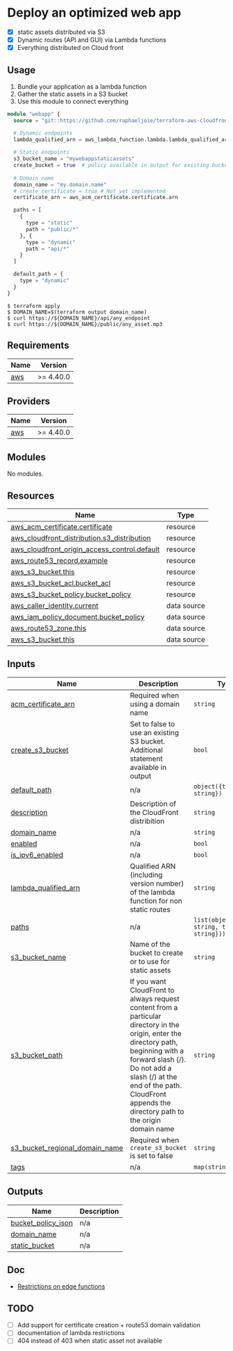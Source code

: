 # Deploy an optimized web app

* [x] static assets distributed via S3
* [x] Dynamic routes (API and GUI) via Lambda functions
* [x] Everything distributed on Cloud front

## Usage
1. Bundle your application as a lambda function
2. Gather the static assets in a S3 bucket
3. Use this module to connect everything

```tf
module "webapp" {
  source = "git::https://github.com/raphaeljoie/terraform-aws-cloudfront-webapp.git?ref=v0.1.1"

  # Dynamic endpoints
  lambda_qualified_arn = aws_lambda_function.lambda.lambda_qualified_arn
  
  # Static endpoints
  s3_bucket_name = "mywebappstaticassets"
  create_bucket = true  # policy available in output for existing buckets
  
  # Domain name
  domain_name = "my.domain.name"
  # create_certificate = true # Not yet implemented
  certificate_arn = aws_acm_certificate.certificate.arn

  paths = [
    {
      type = "static"
      path = "public/*"
    }, {
      type = "dynamic"
      path = "api/*"
    }
  ]

  default_path = {
    type = "dynamic"
  }
}
```

```shell
$ terraform apply
$ DOMAIN_NAME=$(terraform output domain_name)
$ curl https://${DOMAIN_NAME}/api/any_endpoint
$ curl https://${DOMAIN_NAME}/public/any_asset.mp3
```

<!-- BEGIN_TF_DOCS -->
## Requirements

| Name | Version |
|------|---------|
| <a name="requirement_aws"></a> [aws](#requirement\_aws) | >= 4.40.0 |

## Providers

| Name | Version |
|------|---------|
| <a name="provider_aws"></a> [aws](#provider\_aws) | >= 4.40.0 |

## Modules

No modules.

## Resources

| Name | Type |
|------|------|
| [aws_acm_certificate.certificate](https://registry.terraform.io/providers/hashicorp/aws/latest/docs/resources/acm_certificate) | resource |
| [aws_cloudfront_distribution.s3_distribution](https://registry.terraform.io/providers/hashicorp/aws/latest/docs/resources/cloudfront_distribution) | resource |
| [aws_cloudfront_origin_access_control.default](https://registry.terraform.io/providers/hashicorp/aws/latest/docs/resources/cloudfront_origin_access_control) | resource |
| [aws_route53_record.example](https://registry.terraform.io/providers/hashicorp/aws/latest/docs/resources/route53_record) | resource |
| [aws_s3_bucket.this](https://registry.terraform.io/providers/hashicorp/aws/latest/docs/resources/s3_bucket) | resource |
| [aws_s3_bucket_acl.bucket_acl](https://registry.terraform.io/providers/hashicorp/aws/latest/docs/resources/s3_bucket_acl) | resource |
| [aws_s3_bucket_policy.bucket_policy](https://registry.terraform.io/providers/hashicorp/aws/latest/docs/resources/s3_bucket_policy) | resource |
| [aws_caller_identity.current](https://registry.terraform.io/providers/hashicorp/aws/latest/docs/data-sources/caller_identity) | data source |
| [aws_iam_policy_document.bucket_policy](https://registry.terraform.io/providers/hashicorp/aws/latest/docs/data-sources/iam_policy_document) | data source |
| [aws_route53_zone.this](https://registry.terraform.io/providers/hashicorp/aws/latest/docs/data-sources/route53_zone) | data source |
| [aws_s3_bucket.this](https://registry.terraform.io/providers/hashicorp/aws/latest/docs/data-sources/s3_bucket) | data source |

## Inputs

| Name | Description | Type | Default | Required |
|------|-------------|------|---------|:--------:|
| <a name="input_acm_certificate_arn"></a> [acm\_certificate\_arn](#input\_acm\_certificate\_arn) | Required when using a domain name | `string` | `null` | no |
| <a name="input_create_s3_bucket"></a> [create\_s3\_bucket](#input\_create\_s3\_bucket) | Set to false to use an existing S3 bucket. Additional statement available in output | `bool` | `true` | no |
| <a name="input_default_path"></a> [default\_path](#input\_default\_path) | n/a | `object({type: string})` | n/a | yes |
| <a name="input_description"></a> [description](#input\_description) | Description of the CloudFront distribition | `string` | `null` | no |
| <a name="input_domain_name"></a> [domain\_name](#input\_domain\_name) | n/a | `string` | `null` | no |
| <a name="input_enabled"></a> [enabled](#input\_enabled) | n/a | `bool` | `true` | no |
| <a name="input_is_ipv6_enabled"></a> [is\_ipv6\_enabled](#input\_is\_ipv6\_enabled) | n/a | `bool` | `true` | no |
| <a name="input_lambda_qualified_arn"></a> [lambda\_qualified\_arn](#input\_lambda\_qualified\_arn) | Qualified ARN (including version number) of the lambda function for non static routes | `string` | n/a | yes |
| <a name="input_paths"></a> [paths](#input\_paths) | n/a | `list(object({path: string, type: string}))` | `[]` | no |
| <a name="input_s3_bucket_name"></a> [s3\_bucket\_name](#input\_s3\_bucket\_name) | Name of the bucket to create or to use for static assets | `string` | n/a | yes |
| <a name="input_s3_bucket_path"></a> [s3\_bucket\_path](#input\_s3\_bucket\_path) | If you want CloudFront to always request content from a particular directory in the origin, enter the directory path, beginning with a forward slash (/). Do not add a slash (/) at the end of the path. CloudFront appends the directory path to the origin domain name | `string` | `null` | no |
| <a name="input_s3_bucket_regional_domain_name"></a> [s3\_bucket\_regional\_domain\_name](#input\_s3\_bucket\_regional\_domain\_name) | Required when `create_s3_bucket` is set to false | `string` | `null` | no |
| <a name="input_tags"></a> [tags](#input\_tags) | n/a | `map(string)` | `{}` | no |

## Outputs

| Name | Description |
|------|-------------|
| <a name="output_bucket_policy_json"></a> [bucket\_policy\_json](#output\_bucket\_policy\_json) | n/a |
| <a name="output_domain_name"></a> [domain\_name](#output\_domain\_name) | n/a |
| <a name="output_static_bucket"></a> [static\_bucket](#output\_static\_bucket) | n/a |
<!-- END_TF_DOCS -->

## Doc
* [Restrictions on edge functions](https://docs.aws.amazon.com/AmazonCloudFront/latest/DeveloperGuide/edge-functions-restrictions.html)

## TODO
- [ ] Add support for certificate creation + route53 domain validation
- [ ] documentation of lambda restrictions
- [ ] 404 instead of 403 when static asset not available
